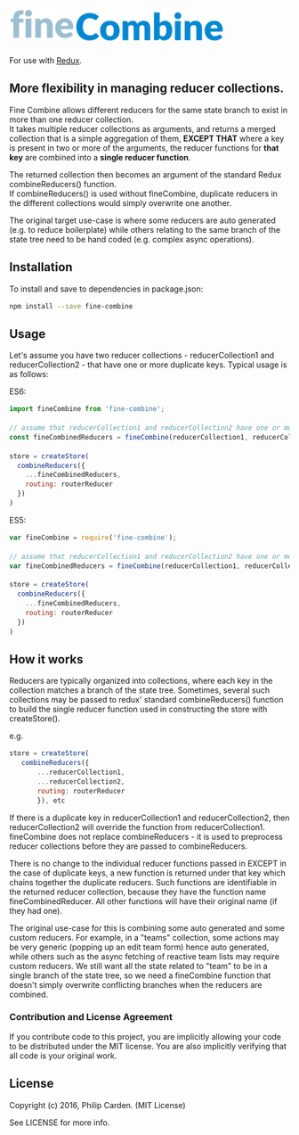 # <img src='./logo/logo.png' height = "60">

For use with [Redux](https://github.com/reactjs/redux).  

## More flexibility in managing reducer collections.

Fine Combine allows different reducers for the same state branch to exist in more than one reducer collection.  
It takes multiple reducer collections as arguments, and returns a merged collection that is a simple aggregation 
of them, **EXCEPT THAT** where a key is present in two or more of the arguments, 
the reducer functions for **that key** are combined into a **single reducer function**.

The returned collection then becomes an argument of the standard Redux combineReducers() function.  
If combineReducers() is used without fineCombine, duplicate reducers in the different collections
would simply overwrite one another.

The original target use-case is where some reducers are auto generated (e.g. to reduce boilerplate) 
while others relating to the same branch of the state tree need to be hand coded (e.g. complex async operations).

## Installation

To install and save to dependencies in package.json:

``` bash
npm install --save fine-combine
```

## Usage

Let's assume you have two reducer collections - reducerCollection1 and reducerCollection2 - that
have one or more duplicate keys.  Typical usage is as follows:

ES6:
```js
import fineCombine from 'fine-combine';

// assume that reducerCollection1 and reducerCollection2 have one or more keys in common
const fineCombinedReducers = fineCombine(reducerCollection1, reducerCollection2);

store = createStore(
  combineReducers({
    ...fineCombinedReducers,
    routing: routerReducer
  })
)    
```

ES5:
```js
var fineCombine = require('fine-combine');

// assume that reducerCollection1 and reducerCollection2 have one or more keys in common
var fineCombinedReducers = fineCombine(reducerCollection1, reducerCollection2);

store = createStore(
  combineReducers({
    ...fineCombinedReducers,
    routing: routerReducer
  })
)   
```

## How it works

Reducers are typically organized into collections, where each key in the collection matches a
branch of the state tree. Sometimes, several such collections may be passed to redux' standard
combineReducers() function to build the single reducer function used in constructing the store
with createStore().

e.g.
```js
store = createStore(
   combineReducers({
       ...reducerCollection1,
       ...reducerCollection2,
       routing: routerReducer
       }), etc
```

If there is a duplicate key in reducerCollection1 and reducerCollection2, then
reducerCollection2 will override the function from reducerCollection1.  fineCombine does not
replace combineReducers - it is used to preprocess reducer collections before they are
passed to combineReducers.

There is no change to the individual reducer functions passed in EXCEPT in the case of
duplicate keys, a new function is returned under that key which chains together the
duplicate reducers.  Such functions are identifiable in the returned reducer collection,
because they have the function name fineCombinedReducer. All other functions will have their
original name (if they had one).

The original use-case for this is combining some auto generated and some custom reducers. For
example, in a "teams" collection, some actions may be very generic (popping up an edit team form)
hence auto generated, while others such as the async fetching of reactive team lists
may require custom reducers. We still want all the state related to "team" to be in a single
branch of the state tree, so we need a fineCombine function that doesn't simply overwrite
conflicting branches when the reducers are combined.

### Contribution and License Agreement

If you contribute code to this project, you are implicitly allowing your code
to be distributed under the MIT license. You are also implicitly verifying that
all code is your original work.

## License

Copyright (c) 2016, Philip Carden. (MIT License)

See LICENSE for more info.